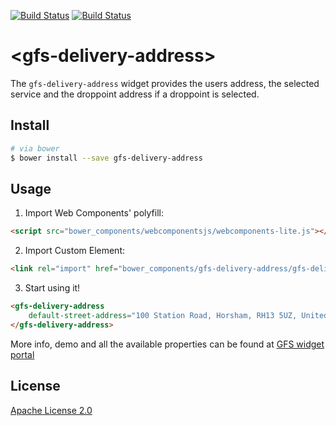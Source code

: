 [![Build Status](https://travis-ci.org/GlobalFreightSolutions/gfs-delivery-address.svg?branch=develop)](https://travis-ci.org/GlobalFreightSolutions/gfs-delivery-address) [![Build Status](https://saucelabs.com/buildstatus/globalfreightsolutions)](https://saucelabs.com/beta/builds/4fa56286de8645359bcc688b8ac1ed10)


# &lt;gfs-delivery-address&gt;

The `gfs-delivery-address` widget provides the users address, the selected service and the droppoint address if a droppoint is selected.

## Install

```bash
# via bower
$ bower install --save gfs-delivery-address
```

## Usage

1. Import Web Components' polyfill:

```html
<script src="bower_components/webcomponentsjs/webcomponents-lite.js"></script>
```

2. Import Custom Element:

```html
<link rel="import" href="bower_components/gfs-delivery-address/gfs-delivery-address.html">
```

3. Start using it!

<!---
```
<custom-element-demo>
    <template>
        <script src="../webcomponentsjs/webcomponents-lite.js"></script>
        <link rel="import" href="gfs-delivery-address.html">
        <next-code-block></next-code-block>
    </template>
</custom-element-demo>
```
-->

```html
<gfs-delivery-address
    default-street-address="100 Station Road, Horsham, RH13 5UZ, United Kingdom">
</gfs-delivery-address>
```

More info, demo and all the available properties can be found at [GFS widget portal](http://gfsdeveloperportal.azurewebsites.net/info/documentation/gfs-checkout/the-gfs-checkout-widgets/delivery-address-widget/ "The GFS Delivery Address Widget")


## License

[Apache License 2.0](https://www.apache.org/licenses/LICENSE-2.0.html)
